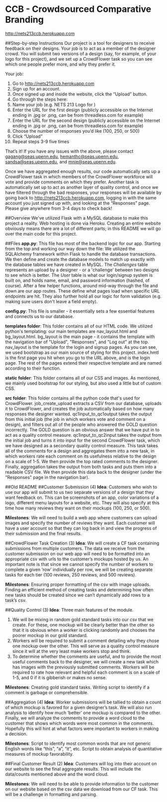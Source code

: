 # CCB - Crowdsourced Comparative Branding
http://nets213ccb.herokuapp.com

##Step-by-step Instructions
Our project is a tool for designers to receive feedback on their designs. Your job is to act as a member of the designer crowd. You will submit two versions of a design (say, for example, of your logo for this project), and we set up a CrowdFlower task so you can see which one people prefer more, and why they prefer it. 

Your job:
1. Go to http://nets213ccb.herokuapp.com
2. Sign up for an account.
3. Once signed up and inside the website, click the “Upload” button.
4. Go through the steps here:
5. Name your job (e.g. NETS 213 Logo for <project name>)
6. Enter the URL for the first design (publicly accessible on the Internet ending in .jpg or .png, can be from threadless.com for example)
7. Enter the URL for the second design (publicly accessible on the Internet ending in .jpg or .png, can be from threadless.com for example)
8. Choose the number of responses you’d like (100, 250, or 500)
9. Click “Upload”
10. Repeat steps 3-9 five times

That’s it! If you have any issues with the above, please contact gagang@seas.upenn.edu, hemanthc@seas.upenn.edu, sandsa@seas.upenn.edu, and mnie@seas.upenn.edu. 

Once we have aggregated enough results, our code automatically sets up a CrowdFlower task in which members of the CrowdFlower workforce will vote and provide comments on which they prefer. Another task is automatically set up to act as another layer of quality control, and once we have filtered through the bad responses, your responses will be available by going back to http://nets213ccb.herokuapp.com, logging in with the same account you just signed up with, and looking at the “Responses” page. Please give anywhere from 3-4 days to check back!

##Overview
We've utilized Flask with a MySQL database to make this project a reality. Web hosting is done via Heroku. Creating an entire website obviously means there are a lot of different parts; in this README we will go over the main code for this project. 

##Files
**app.py**:
This file has most of the backend logic for our app. Starting from the top and working our way down the file: We utilized the SQLAlchemy framework within Flask to handle the database transactions. We then define and create the database models to match up exactly with the database tables we have created in MySQL. The _Challenges_ table represents an upload by a designer - or a 'challenge' between two designs to see which is better. The _User_ table is what our login/signup system is built on, and holds name, email, and password information (hashed, of course). After a few helper functions, around mid-way through the file and down are our app routes. These define what pages load when specific URL endpoints are hit. They also further hold all our logic for form validation (e.g. making sure users don't leave a field empty). 

**config.py**:
This file is smaller - it essentially sets a few essential features and connects us to our database. 

**templates folder**:
This folder contains all of our HTML code. We utilized python's templating: our main templates are nav_layout.html and bg_layout.html. bg_layout is the main page - it contains the template with the navigation bar of "Upload", "Responses", and "Log out" at the top. nav_layout is the template for the login and signup pages. As you can see, we used bootstrap as our main source of styling for this project. index.hmtl is the first page you hit when you go to the URL above, and is the login page. The rest of the pages extend their respective template and are named according to their function. 

**static folder**: This folder contains all of our CSS and images. As mentioned, we mainly used bootstrap for our styling, but also used a little but of custom CSS. 

**src folder**: This folder contains all the python code that's used for CrowdFlower. job_create_upload extracts a CSV from our database, uploads it to CrowdFlower, and creates the job automatically based on how many responses the designer wanted. qc1input_to_qc1output takes the output from this initial job (the job in which workers vote and comment on a design), and filters out all of the people who answered the GOLD question incorrectly. The GOLD question is an obvious answer that we have put in to act as a quality control measure. qc1input_to_qc2input takes the output from the initial job and turns it into input for the second CrowdFlower task, which we have designed as a secondary quality control measure. This task takes all of the comments for a design and aggregates them into a new task, in which workers rate each comment on its usefulness relative to the design on a scale of 1-5. We then provide the top rated comments to the designer. Finally, aggregation takes the output from both tasks and puts them into a readable CSV file. We then provide this data back to the designer (under the "Responses" page in the navigation bar). 

##Old README
##Customer Submission (4)
**Idea**: Customers who wish to use our app will submit to us two separate versions of a design that they want feedback on. This can be screenshots of an app, color variations of a logo, different menu layouts for a website, etc. They will also specify at this time how many reviews they want on their mockups (100, 250, or 500).

**Milestones**: We will need to build a web app where customers can upload images and specify the number of reviews they want. Each customer will have a user account so that they can log back in and view the progress of their submission and the final results.


##CrowdFlower Task Creation (3)
**Idea**: We will create a CF task containing submissions from multiple customers. The data we receive from the customer submission on our web app will need to be formatted into an appropriate csv with urls to the customer’s mockups hosted by us. An important note is that since we cannot specify the number of workers to complete a given ‘row’ individually per row, we will be creating separate tasks for each tier (100 reviews, 250 reviews, and 500 reviews).

**Milestones**: Ensuring proper formatting of the csv with image uploads. Finding an efficient method of creating tasks and determining how often new tasks should be created since we can’t dynamically add rows to a task’s csv.

##Quality Control (3)
**Idea**: Three main features of the module. 

1) We will be mixing in random gold standard tasks into our csv that we create. For these, one mockup will be clearly better than the other so that it is obvious when a worker is clicking randomly and chooses the poorer mockup in our gold standard.
2) Workers will be required to submit a comment detailing why they chose one mockup over the other. This will serve as a quality control measure since it will at the very least make workers stop and think. 
3) To determine whether the comments are useful, and to provide the most useful comments back to the designer, we will create a new task which has images with the previously submitted comments. Workers will be required to rate how relevant and helpful each comment is on a scale of 1-5, and 0 if it is gibberish or makes no sense. 

**Milestones**: Creating gold standard tasks. Writing script to identify if a comment is garbage or comprehensible.

##Aggregation (4)
**Idea**: Worker submissions will be tallied to obtain a count of which mockup is favored for a given designer’s task. We will also run analysis to identify how much ‘better’ one mockup is compared to the other. Finally, we will analyze the comments to provide a word cloud to the customer that shows which words were most common in the comments. Hopefully this will hint at what factors were important to workers in making a decision.

**Milestones**: Script to identify most common words that are not generic English words like “this”, “a”, “it”, etc. Script to obtain analysis of quantitative measures of mockup favorability.

##Final Customer Result (2)
**Idea**: Customers will log into their account on our website to see the final aggregate results. This will include the data/counts mentioned above and the word cloud.

**Milestones**: We will need to be able to provide information to the customer on our website based on the csv data we download from our CF task. This will be a challenge in formatting and parsing.
